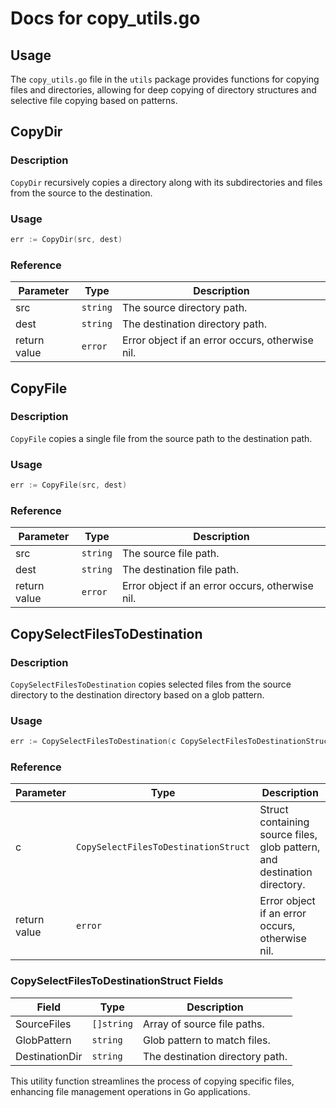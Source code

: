 # Docs for copy_utils.go

## Usage

The `copy_utils.go` file in the `utils` package provides functions for copying files and directories, allowing for deep copying of directory structures and selective file copying based on patterns.

## CopyDir

### Description
`CopyDir` recursively copies a directory along with its subdirectories and files from the source to the destination.

### Usage
```go
err := CopyDir(src, dest)
```

### Reference
| Parameter | Type | Description |
|-----------|------|-------------|
| src | `string` | The source directory path. |
| dest | `string` | The destination directory path. |
| return value | `error` | Error object if an error occurs, otherwise nil. |

## CopyFile

### Description
`CopyFile` copies a single file from the source path to the destination path.

### Usage
```go
err := CopyFile(src, dest)
```

### Reference
| Parameter | Type | Description |
|-----------|------|-------------|
| src | `string` | The source file path. |
| dest | `string` | The destination file path. |
| return value | `error` | Error object if an error occurs, otherwise nil. |

## CopySelectFilesToDestination

### Description
`CopySelectFilesToDestination` copies selected files from the source directory to the destination directory based on a glob pattern.

### Usage
```go
err := CopySelectFilesToDestination(c CopySelectFilesToDestinationStruct)
```

### Reference
| Parameter | Type | Description |
|-----------|------|-------------|
| c | `CopySelectFilesToDestinationStruct` | Struct containing source files, glob pattern, and destination directory. |
| return value | `error` | Error object if an error occurs, otherwise nil. |

### CopySelectFilesToDestinationStruct Fields
| Field | Type | Description |
|-------|------|-------------|
| SourceFiles | `[]string` | Array of source file paths. |
| GlobPattern | `string` | Glob pattern to match files. |
| DestinationDir | `string` | The destination directory path. |

This utility function streamlines the process of copying specific files, enhancing file management operations in Go applications.
